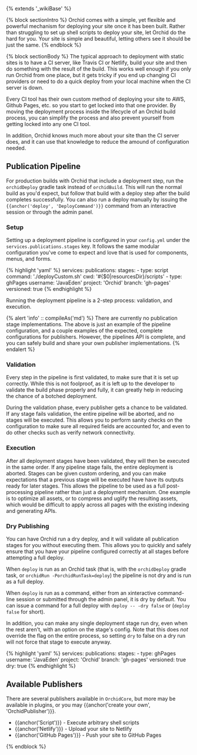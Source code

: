 ---
---

{% extends '_wikiBase' %}

{% block sectionIntro %}
Orchid comes with a simple, yet flexible and powerful mechanism for deploying your site once it has been built. Rather
than struggling to set up shell scripts to deploy your site, let Orchid do the hard for you. Your site is simple and 
beautiful, letting others see it should be just the same.
{% endblock %}

{% block sectionBody %}
The typical approach to deployment with static sites is to have a CI server, like Travis CI or Netlify, build your site 
and then do something with the result of the build. This works well enough if you only run Orchid from one place, but it
gets tricky if you end up changing CI providers or need to do a quick deploy from your local machine when the CI server
is down. 

Every CI tool has their own custom method of deploying your site to AWS, Github Pages, etc. so you start to get locked 
into that one provider. By moving the deployment process inside the lifecycle of an Orchid build process, you can 
simplify the process and also prevent yourself from getting locked into any one CI tool. 

In addition, Orchid knows much more about your site than the CI server does, and it can use that knowledge to reduce 
the amound of configuration needed. 

## Publication Pipeline

For production builds with Orchid that include a deployment step, run the `orchidDeploy` gradle task instead of 
`orchidBuild`. This will run the normal build as you'd expect, but follow that build with a deploy step after the build 
completes successfully. You can also run a deploy manually by issuing the `{{anchor('deploy', 'DeployCommand')}}` 
command from an interactive session or through the admin panel.

### Setup

Setting up a deployment pipeline is configured in your `config.yml` under the `services.publications.stages` key. It 
follows the same modular configuration you've come to expect and love that is used for components, menus, and forms.

{% highlight 'yaml' %}
services:
  publications:
    stages:
      - type: script
        command: './deployCustom.sh'
        cwd: '#{$0|resourcesDir}/scripts'
      - type: ghPages
        username: 'JavaEden'
        project: 'Orchid'
        branch: 'gh-pages'
        versioned: true
{% endhighlight %}

Running the deployment pipeline is a 2-step process: validation, and execution. 

{% alert 'info' :: compileAs('md') %}
There are currently no publication stage implementations. The above is just an example of the pipeline configuration, 
and a couple examples of the expected, complete configurations for publishers. However, the pipelines API is complete, 
and you can safely build and share your own publisher implementations. 
{% endalert %}

### Validation

Every step in the pipeline is first validated, to make sure that it is set up correctly. While this is not foolproof,
as it is left up to the developer to validate the build phase properly and fully, it can greatly help in reducing the 
chance of a botched deployment. 

During the validation phase, every publisher gets a chance to be validated. If any stage fails validation, the entire 
pipeline will be aborted, and no stages will be executed. This allows you to perform sanity checks on the configuration
to make sure all required fields are accounted for, and even to do other checks such as verify network connectivity. 

### Execution

After all deployment stages have been validated, they will then be executed in the same order. If any pipeline stage 
fails, the entire deployment is aborted. Stages can be given custom ordering, and you can make expectations that a 
previous stage will be executed have have its outputs ready for later stages. This allows the pipeline to be used as a
full post-processing pipeline rather than just a deployment mechanism. One example is to optimize all assets, or to 
compress and uglify the resulting assets, which would be difficult to apply across all pages with the existing indexing
and generating APIs.  

### Dry Publishing

You can have Orchid run a dry deploy, and it will validate all publication stages for you without executing them. This
allows you to quickly and safely ensure that you have your pipeline configured correctly at all stages before attempting
a full deploy. 

When `deploy` is run as an Orchid task (that is, with the `orchidDeploy` gradle task, or 
`orchidRun -PorchidRunTask=deploy`) the pipeline is not dry and is run as a full deploy. 

When `deploy` is run as a command, either from an xinteractive command-line session or submitted through the admin panel, 
it is dry by default. You can issue a command for a full deploy with `deploy -- -dry false` or (`deploy false` for 
short). 

In addition, you can make any single deployment stage run dry, even when the rest aren't, with an option on the stage's
config. Note that this does _not_ override the flag on the entire process, so setting `dry` to false on a dry run will
not force that stage to execute anyway. 

{% highlight 'yaml' %}
services:
  publications:
    stages:
      - type: ghPages
        username: 'JavaEden'
        project: 'Orchid'
        branch: 'gh-pages'
        versioned: true
        dry: true
{% endhighlight %}

## Available Publishers

There are several publishers available in `OrchidCore`, but more may be available in plugins, or you may 
{{anchor('create your own', 'OrchidPublisher')}}.

- {{anchor('Script')}} - Execute arbitrary shell scripts
- {{anchor('Netlify')}} - Upload your site to Netlify
- {{anchor('GitHub Pages')}} - Push your site to GitHub Pages 

{% endblock %}

